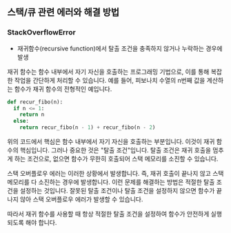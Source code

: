 ## 스택/큐 관련 에러와 해결 방법

### StackOverflowError

- 재귀함수(recursive function)에서 탈출 조건을 충족하지 않거나 누락하는 경우에 발생

재귀 함수는 함수 내부에서 자기 자신을 호출하는 프로그래밍 기법으로, 이를 통해 복잡한 작업을 간단하게 처리할 수 있습니다. 예를 들어, 피보나치 수열의 n번째 값을 계산하는 함수가 재귀 함수의 전형적인 예입니다. 

```python
def recur_fibo(n):
  if n <= 1:
    return n
  else:
    return recur_fibo(n - 1) + recur_fibo(n - 2)
```

위의 코드에서 핵심은 함수 내부에서 자기 자신을 호출하는 부분입니다. 이것이 재귀 함수의 핵심입니다. 그러나 중요한 것은 "탈출 조건"입니다. 탈출 조건은 재귀 호출을 멈추게 하는 조건으로, 없으면 함수가 무한히 호출되어 스택 메모리를 소진할 수 있습니다.

스택 오버플로우 에러는 이러한 상황에서 발생합니다. 즉, 재귀 호출이 끝나지 않고 스택 메모리를 다 소진하는 경우에 발생합니다. 이런 문제를 해결하는 방법은 적절한 탈출 조건을 설정하는 것입니다. 잘못된 탈출 조건이나 탈출 조건을 설정하지 않으면 함수가 끝나지 않아 스택 오버플로우 에러가 발생할 수 있습니다.

따라서 재귀 함수를 사용할 때 항상 적절한 탈출 조건을 설정하여 함수가 안전하게 실행되도록 해야 합니다.
